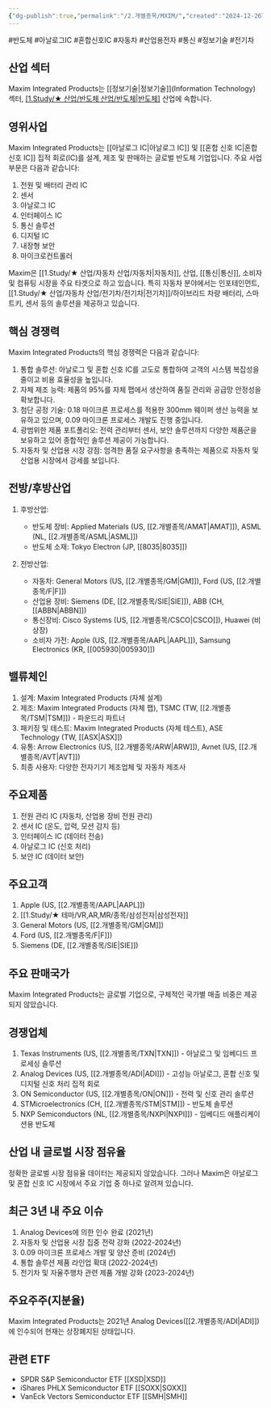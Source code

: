 ```yaml
---
{"dg-publish":true,"permalink":"/2.개별종목/MXIM/","created":"2024-12-26T21:09:10.745+09:00","updated":"2025-06-03T20:06:00.267+09:00"}
---
```


#반도체 #아날로그IC #혼합신호IC #자동차 #산업용전자 #통신 #정보기술 #전기차

## 산업 섹터

Maxim Integrated Products는 [[정보기술\|정보기술]](Information Technology) 섹터, [[1.Study/★ 산업/반도체 산업/반도체\|반도체]](Semiconductors) 산업에 속합니다.

## 영위사업

Maxim Integrated Products는 [[아날로그 IC\|아날로그 IC]] 및 [[혼합 신호 IC\|혼합 신호 IC]] 집적 회로(IC)를 설계, 제조 및 판매하는 글로벌 반도체 기업입니다. 주요 사업 부문은 다음과 같습니다:

1. 전원 및 배터리 관리 IC
2. 센서
3. 아날로그 IC
4. 인터페이스 IC
5. 통신 솔루션
6. 디지털 IC
7. 내장형 보안
8. 마이크로컨트롤러

Maxim은 [[1.Study/★ 산업/자동차 산업/자동차\|자동차]], 산업, [[통신\|통신]], 소비자 및 컴퓨팅 시장을 주요 타겟으로 하고 있습니다. 특히 자동차 분야에서는 인포테인먼트, [[1.Study/★ 산업/자동차 산업/전기차/전기차\|전기차]]/하이브리드 차량 배터리, 스마트키, 센서 등의 솔루션을 제공하고 있습니다.

## 핵심 경쟁력

Maxim Integrated Products의 핵심 경쟁력은 다음과 같습니다:

1. 통합 솔루션: 아날로그 및 혼합 신호 IC를 고도로 통합하여 고객의 시스템 복잡성을 줄이고 비용 효율성을 높입니다.
2. 자체 제조 능력: 제품의 95%를 자체 팹에서 생산하여 품질 관리와 공급망 안정성을 확보합니다.
3. 첨단 공정 기술: 0.18 마이크론 프로세스를 적용한 300mm 웨이퍼 생산 능력을 보유하고 있으며, 0.09 마이크론 프로세스 개발도 진행 중입니다.
4. 광범위한 제품 포트폴리오: 전력 관리부터 센서, 보안 솔루션까지 다양한 제품군을 보유하고 있어 종합적인 솔루션 제공이 가능합니다.
5. 자동차 및 산업용 시장 강점: 엄격한 품질 요구사항을 충족하는 제품으로 자동차 및 산업용 시장에서 강세를 보입니다.

## 전방/후방산업

1. 후방산업:
    
    - 반도체 장비: Applied Materials (US, [[2.개별종목/AMAT\|AMAT]]), ASML (NL, [[2.개별종목/ASML\|ASML]])
    - 반도체 소재: Tokyo Electron (JP, [[8035\|8035]])
    
2. 전방산업:
    
    - 자동차: General Motors (US, [[2.개별종목/GM\|GM]]), Ford (US, [[2.개별종목/F\|F]])
    - 산업용 장비: Siemens (DE, [[2.개별종목/SIE\|SIE]]), ABB (CH, [[ABBN\|ABBN]])
    - 통신장비: Cisco Systems (US, [[2.개별종목/CSCO\|CSCO]]), Huawei (비상장)
    - 소비자 가전: Apple (US, [[2.개별종목/AAPL\|AAPL]]), Samsung Electronics (KR, [[005930\|005930]])
    

## 밸류체인

1. 설계: Maxim Integrated Products (자체 설계)
2. 제조: Maxim Integrated Products (자체 팹), TSMC (TW, [[2.개별종목/TSM\|TSM]]) - 파운드리 파트너
3. 패키징 및 테스트: Maxim Integrated Products (자체 테스트), ASE Technology (TW, [[ASX\|ASX]])
4. 유통: Arrow Electronics (US, [[2.개별종목/ARW\|ARW]]), Avnet (US, [[2.개별종목/AVT\|AVT]])
5. 최종 사용자: 다양한 전자기기 제조업체 및 자동차 제조사

## 주요제품

1. 전원 관리 IC (자동차, 산업용 장비 전원 관리)
2. 센서 IC (온도, 압력, 모션 감지 등)
3. 인터페이스 IC (데이터 전송)
4. 아날로그 IC (신호 처리)
5. 보안 IC (데이터 보안)

## 주요고객

1. Apple (US, [[2.개별종목/AAPL\|AAPL]])
2. [[1.Study/★ 테마/VR,AR,MR/종목/삼성전자\|삼성전자]] 
3. General Motors (US, [[2.개별종목/GM\|GM]])
4. Ford (US, [[2.개별종목/F\|F]])
5. Siemens (DE, [[2.개별종목/SIE\|SIE]])

## 주요 판매국가

Maxim Integrated Products는 글로벌 기업으로, 구체적인 국가별 매출 비중은 제공되지 않았습니다.

## 경쟁업체

1. Texas Instruments (US, [[2.개별종목/TXN\|TXN]]) - 아날로그 및 임베디드 프로세싱 솔루션
2. Analog Devices (US, [[2.개별종목/ADI\|ADI]]) - 고성능 아날로그, 혼합 신호 및 디지털 신호 처리 집적 회로
3. ON Semiconductor (US, [[2.개별종목/ON\|ON]]) - 전력 및 신호 관리 솔루션
4. STMicroelectronics (CH, [[2.개별종목/STM\|STM]]) - 반도체 솔루션
5. NXP Semiconductors (NL, [[2.개별종목/NXPI\|NXPI]]) - 임베디드 애플리케이션용 반도체

## 산업 내 글로벌 시장 점유율

정확한 글로벌 시장 점유율 데이터는 제공되지 않았습니다. 그러나 Maxim은 아날로그 및 혼합 신호 IC 시장에서 주요 기업 중 하나로 알려져 있습니다.

## 최근 3년 내 주요 이슈

1. Analog Devices에 의한 인수 완료 (2021년)
2. 자동차 및 산업용 시장 집중 전략 강화 (2022-2024년)
3. 0.09 마이크론 프로세스 개발 및 양산 준비 (2024년)
4. 통합 솔루션 제품 라인업 확대 (2022-2024년)
5. 전기차 및 자율주행차 관련 제품 개발 강화 (2023-2024년)

## 주요주주(지분율)

Maxim Integrated Products는 2021년 Analog Devices([[2.개별종목/ADI\|ADI]])에 인수되어 현재는 상장폐지된 상태입니다.

## 관련 ETF

- SPDR S&P Semiconductor ETF [[XSD\|XSD]]
- iShares PHLX Semiconductor ETF [[SOXX\|SOXX]]
- VanEck Vectors Semiconductor ETF [[SMH\|SMH]]